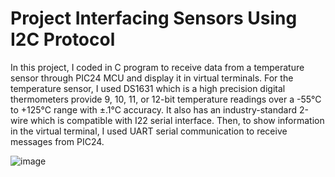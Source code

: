 # Project Interfacing Sensors Using I2C Protocol

In this project, I coded in C program to receive data from a temperature sensor through PIC24 MCU and display it in virtual terminals. For the temperature sensor, I used DS1631 which is a high precision digital thermometers provide 9, 10, 11, or 12-bit temperature readings over a -55°C to +125°C range with ±.1°C accuracy. It also has an industry-standard 2-wire which is compatible with I22 serial interface. Then, to show information in the virtual terminal, I used UART serial communication to receive messages from PIC24.

![image](https://user-images.githubusercontent.com/85450944/155096978-335fa4ef-0c9b-44a3-816b-76450b1a283b.png)
